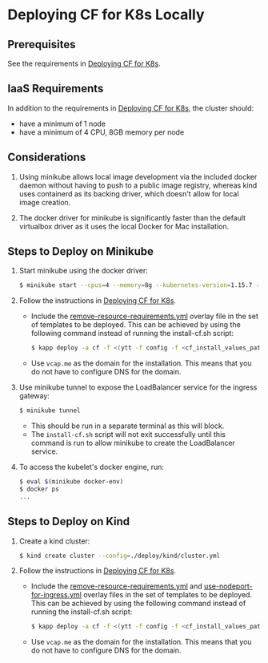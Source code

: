 # Deploying CF for K8s Locally

## Prerequisites

See the requirements in [Deploying CF for K8s](deploy.md).

## IaaS Requirements

In addition to the requirements in [Deploying CF for K8s](deploy.md), the
cluster should:

* have a minimum of 1 node
* have a minimum of 4 CPU, 8GB memory per node

## Considerations

1. Using minikube allows local image development via the included docker daemon
   without having to push to a public image registry, whereas kind uses
   containerd as its backing driver, which doesn't allow for local image
   creation.

1. The docker driver for minikube is significantly faster than the default
   virtualbox driver as it uses the local Docker for Mac installation.

## Steps to Deploy on Minikube

1. Start minikube using the docker driver:
   ```bash
   $ minikube start --cpus=4 --memory=8g --kubernetes-version=1.15.7 --driver=docker
   ```

1. Follow the instructions in [Deploying CF for K8s](deploy.md).
   * Include the [remove-resource-requirements.yml](../config-optional/remove-resource-requirements.yml)
     overlay file in the set of templates to be deployed. This can be achieved by
     using the following command instead of running the install-cf.sh script:
     ```bash
     $ kapp deploy -a cf -f <(ytt -f config -f <cf_install_values_path> -f config-optional/remove-resource-requirements.yml)
     ```
   * Use `vcap.me` as the domain for the installation. This means that you do not have to
     configure DNS for the domain.

1. Use minikube tunnel to expose the LoadBalancer service for the ingress
   gateway:
   ```bash
   $ minikube tunnel
   ```
   * This should be run in a separate terminal as this will block.
   * The `install-cf.sh` script will not exit successfully until this command is
     run to allow minikube to create the LoadBalancer service.

1. To access the kubelet's docker engine, run:
   ```bash
   $ eval $(minikube docker-env)
   $ docker ps
   ...
   ```

## Steps to Deploy on Kind

1. Create a kind cluster:
   ```bash
   $ kind create cluster --config=./deploy/kind/cluster.yml
   ```

1. Follow the instructions in [Deploying CF for K8s](deploy.md).
   * Include the [remove-resource-requirements.yml](../config-optional/remove-resource-requirements.yml) and
     [use-nodeport-for-ingress.yml](../config-optional/use-nodeport-for-ingress.yml)
     overlay files in the set of templates to be deployed. This can be achieved by
     using the following command instead of running the install-cf.sh script:
     ```bash
     $ kapp deploy -a cf -f <(ytt -f config -f <cf_install_values_path> -f config-optional/remove-resource-requirements.yml -f config-optional/use-nodeport-for-ingress.yml)
     ```
   * Use `vcap.me` as the domain for the installation. This means that you do not have to
     configure DNS for the domain.
